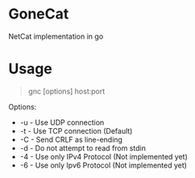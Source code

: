 # GoneCat
NetCat implementation in go

# Usage
> gnc [options] host:port

Options:
* -u - Use UDP connection
* -t - Use TCP connection (Default)
* -C - Send CRLF as line-ending
* -d - Do not attempt to read from stdin
* -4 - Use only IPv4 Protocol (Not implemented yet)
* -6 - Use only Ipv6 Protocol (Not implemented yet)
